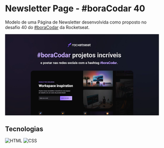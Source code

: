 # Newsletter Page - #boraCodar 40

Modelo de uma Página de Newsletter desenvolvida como proposto no desafio 40 do [#boraCodar](https://boracodar.dev/) da Rocketseat.

![image](./.github/example.png)

## Tecnologias

![HTML](https://img.shields.io/badge/html5-%23E34F26.svg?style=for-the-badge&logo=html5&logoColor=white)
![CSS](https://img.shields.io/badge/css3-%231572B6.svg?style=for-the-badge&logo=css3&logoColor=white)
